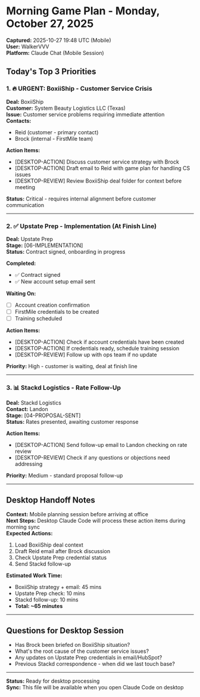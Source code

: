 # Morning Game Plan - Monday, October 27, 2025

**Captured:** 2025-10-27 19:48 UTC (Mobile)  
**User:** WalkerVVV  
**Platform:** Claude Chat (Mobile Session)

## Today's Top 3 Priorities

### 1. 🔥 URGENT: BoxiiShip - Customer Service Crisis
**Deal:** BoxiiShip  
**Customer:** System Beauty Logistics LLC (Texas)  
**Issue:** Customer service problems requiring immediate attention  
**Contacts:**  
- Reid (customer - primary contact)  
- Brock (internal - FirstMile team)

**Action Items:**
- [DESKTOP-ACTION] Discuss customer service strategy with Brock
- [DESKTOP-ACTION] Draft email to Reid with game plan for handling CS issues
- [DESKTOP-REVIEW] Review BoxiiShip deal folder for context before meeting

**Status:** Critical - requires internal alignment before customer communication

---

### 2. ✅ Upstate Prep - Implementation (At Finish Line)
**Deal:** Upstate Prep  
**Stage:** [06-IMPLEMENTATION]  
**Status:** Contract signed, onboarding in progress

**Completed:**
- ✅ Contract signed
- ✅ New account setup email sent

**Waiting On:**
- [ ] Account creation confirmation
- [ ] FirstMile credentials to be created
- [ ] Training scheduled

**Action Items:**
- [DESKTOP-ACTION] Check if account credentials have been created
- [DESKTOP-ACTION] If credentials ready, schedule training session
- [DESKTOP-REVIEW] Follow up with ops team if no update

**Priority:** High - customer is waiting, deal at finish line

---

### 3. 📊 Stackd Logistics - Rate Follow-Up
**Deal:** Stackd Logistics  
**Contact:** Landon  
**Stage:** [04-PROPOSAL-SENT]  
**Status:** Rates presented, awaiting customer response

**Action Items:**
- [DESKTOP-ACTION] Send follow-up email to Landon checking on rate review
- [DESKTOP-REVIEW] Check if any questions or objections need addressing

**Priority:** Medium - standard proposal follow-up

---

## Desktop Handoff Notes

**Context:** Mobile planning session before arriving at office  
**Next Steps:** Desktop Claude Code will process these action items during morning sync  
**Expected Actions:**  
1. Load BoxiiShip deal context  
2. Draft Reid email after Brock discussion  
3. Check Upstate Prep credential status  
4. Send Stackd follow-up

**Estimated Work Time:**  
- BoxiiShip strategy + email: 45 mins
- Upstate Prep check: 10 mins  
- Stackd follow-up: 10 mins
- **Total: ~65 minutes**

---

## Questions for Desktop Session
- Has Brock been briefed on BoxiiShip situation?  
- What's the root cause of the customer service issues?  
- Any updates on Upstate Prep credentials in email/HubSpot?  
- Previous Stackd correspondence - when did we last touch base?

---

**Status:** Ready for desktop processing  
**Sync:** This file will be available when you open Claude Code on desktop